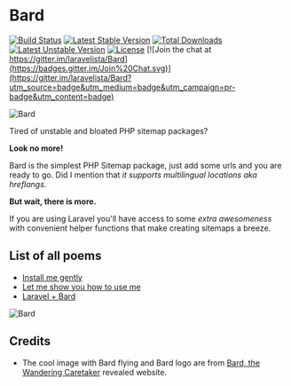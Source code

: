 # Bard

[![Build Status](https://travis-ci.org/laravelista/Bard.svg)](https://travis-ci.org/laravelista/Bard) [![Latest Stable Version](https://poser.pugx.org/laravelista/bard/v/stable.svg)](https://packagist.org/packages/laravelista/bard) [![Total Downloads](https://poser.pugx.org/laravelista/bard/downloads.svg)](https://packagist.org/packages/laravelista/bard) [![Latest Unstable Version](https://poser.pugx.org/laravelista/bard/v/unstable.svg)](https://packagist.org/packages/laravelista/bard) [![License](https://poser.pugx.org/laravelista/bard/license.svg)](https://packagist.org/packages/laravelista/bard) [![Join the chat at https://gitter.im/laravelista/Bard](https://badges.gitter.im/Join%20Chat.svg)](https://gitter.im/laravelista/Bard?utm_source=badge&utm_medium=badge&utm_campaign=pr-badge&utm_content=badge) 

![Bard](http://news.cdn.leagueoflegends.com/public/images/pages/2015/breveal/img/Promo_Bard_Reveal_BardFloating.png)

Tired of unstable and bloated PHP sitemap packages?
 
**Look no more!** 

Bard is the simplest PHP Sitemap package, just add some urls and you are ready to go. Did I mention that *it supports multilingual locations aka hreflangs*. 
 
**But wait, there is more.** 
 
If you are using Laravel you'll have access to some *extra awesomeness* with convenient helper functions that make creating sitemaps a breeze.
 
## List of all poems

- [Install me gently](https://github.com/laravelista/Bard/wiki/Installation)
- [Let me show you how to use me](https://github.com/laravelista/Bard/wiki/Usage)
- [Laravel + Bard](https://github.com/laravelista/Bard/wiki/Laravel-and-Bard)
 

![Bard](http://news.cdn.leagueoflegends.com/public/images/pages/2015/breveal/img/Promo_Bard_Reveal_Mask.png)


## Credits

- The cool image with Bard flying and Bard logo are from [Bard, the Wandering Caretaker](http://na.leagueoflegends.com/en/champion-reveal/bard-wandering-caretaker) revealed website.
